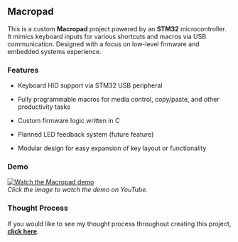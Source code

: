 ## Macropad

This is a custom **Macropad** project powered by an **STM32** microcontroller. It mimics keyboard inputs for various shortcuts and macros via USB communication. Designed with a focus on low-level firmware and embedded systems experience.

### Features
- Keyboard HID support via STM32 USB peripheral

- Fully programmable macros for media control, copy/paste, and other productivity tasks

- Custom firmware logic written in C

- Planned LED feedback system (future feature)

- Modular design for easy expansion of key layout or functionality

### Demo
[![Watch the Macropad demo](https://img.youtube.com/vi/L8qQ8FkUgy8/0.jpg)](https://youtube.com/shorts/L8qQ8FkUgy8?feature=share)  
*Click the image to watch the demo on YouTube.*

### Thought Process
If you would like to see my thought process throughout creating this project, [**click here**](https://docs.google.com/document/d/1tiLBMQQ-8tPwJJhhNl51IhfM3LDAB0CuAEi3gg0x5Wo/edit?usp=sharing).
